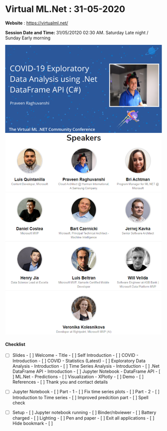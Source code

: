 # Virtual ML.Net  : 31-05-2020

**Website** : https://virtualml.net/

**Session Date and Time:** 31/05/20120 02:30 AM. Saturday Late night /  Sunday Early morning

<img src=".\assets\Praveen Raghuvanshi.png" alt="Event Banner - Praveen" style="zoom:80%;" />

<img src=".\assets\virtualmlnet-speakers.png" alt="Virtual ML.Net Speakers" style="zoom:80%;" />

#### Checklist

- [ ] Slides
		- [ ] Welcome - Title 
		- [ ] Self Introduction
		- [ ] COVID - Introduction
		- [ ] COVID - Statistics (Latest)
		- [ ] Exploratory Data Analysis - Introduction
		- [ ] Time Series Analysis - Introduction
		- [ ] .Net DataFrame API - Introduction
		- [ ] Jupyter Notebook - DataFrame API
		- [ ] ML.Net - Predictions
		- [ ] Visualization - XPlotly
		- [ ] Demo
		- [ ] References
		- [ ] Thank you and contact details
- [ ] Jupyter Notebook
		- [ ] Part - 1 
				- [ ] Fix time series plots
		- [ ] Part - 2
				- [ ] Introduction to Time series
				- [ ] Improved predcition part 
		- [ ] Spell check
 - [ ] Setup
		 - [ ] 	Jupyter notebook running
		 - [ ] 	Binder/nbviewer
		 - [ ] 	Battery charged
		 - [ ] 	Lighting
		 - [ ] 	Pen and paper
		 - [ ] 	Exit all applications
		 - [ ] 	Hide bookmark
		 - [ ] 	




